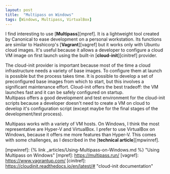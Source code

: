```yaml
---
layout: post
title:  "Multipass on Windows"
tags: [Windows, Multipass, VirtualBox]
---
```



I find interesting to use [__Multipass__][mpref]. It is a lightweight tool created by Canonical
to ease development on a personal workstation. Its functions are similar to 
Hashicorp's [__Vagrant__][vagref] but it works only with Ubuntu cloud images. It's useful because it allows 
a developer to configure a cloud VM image on first launch using the built-in [__cloud-init__][cinitref] provider.  

The cloud-init provider is important because most of the time a cloud infrastructure needs a variety of base images.
To configure them at launch is possible but the process takes time. It is possible to develop a set of preconfigured
base images from which to start, but this involves a significant maintenance effort. Cloud-init offers 
the best tradeoff: the VM launches fast and it can be safely configured on startup. \
Multipass offers a good development and test environment for the cloud-init scripts 
because a developer doesn't need to create a VM on cloud to develop it's configuration script (except maybe
for the final stages of the development/test process).  

Multipass works with a variety of VM hosts. On Windows, I think the most representative are Hyper-V and VirtualBox. 
I prefer to use VirtualBox on Windows, because it offers me more features than Hyper-V. This comes with some
challenges, as I described in the [__technical article__][mpwinref].





[mpwinref]: {% link _articles/Using-Multipass-on-Windows.md %} "Using Multipass on Windows"
[mpref]: https://multipass.run/
[vagref]: https://www.vagrantup.com/
[cinitref]: https://cloudinit.readthedocs.io/en/latest/# "cloud-init documentation"


